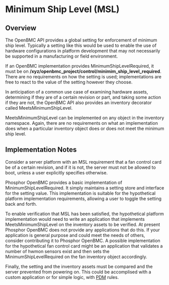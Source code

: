 # Minimum Ship Level (MSL)

## Overview

The OpenBMC API provides a global setting for enforcement of minimum ship level.
Typically a setting like this would be used to enable the use of hardware
configurations in platform development that may not necessarily be supported
in a manufacturing or field environment.

If an OpenBMC implementation provides MinimumShipLevelRequired, it must be
on **/xyz/openbmc_project/control/minimim_ship_level_required**.  There are no
requirements on how the setting is used; implementations are free to react
to the value of the setting however they choose.

In anticipation of a common use case of examining hardware assets, determining
if they are of a certain revision or part, and taking some action if they are
not, the OpenBMC API also provides an inventory decorator called
MeetsMinimumShipLevel.

MeetsMinimumShipLevel can be implemented on any object in the inventory
namespace.  Again, there are no requirements on what an implementation does
when a particular inventory object does or does not meet the minimum ship
level.

## Implementation Notes

Consider a server platform with an MSL requirement that a fan control card be
of a certain revision, and if it is not, the server must not be allowed to
boot, unless a user explicitly specifies otherwise.

Phosphor OpenBMC provides a basic implementation of MinimumShipLevelRequired.
It simply maintains a setting store and interface for the setting value.  This
implementation is suitable for the hypothetical platform implementation
requirements, allowing a user to toggle the setting back and forth.

To enable verification that MSL has been satisfied, the hypothetical platform
implementation would need to write an application that implements
MeetsMinimumShipLevel on the inventory assets to be verified.  At present
Phosphor OpenBMC does not provide any applications that do this.  If your
application is general purpose and could meet the needs of others, consider
contributing it to Phosphor OpenBMC.  A possible implementation for the
hypothetical fan control card might be an application that validates a number
of hwmon sensors exist and then sets the MinimumShipLevelRequired on the
fan inventory object accordingly.

Finally, the setting and the inventory assets must be compared and the server
prevented from powering on.  This could be accomplised with a custom application
or for simple logic, with
[PDM](https://github.com/openbmc/phosphor-dbus-monitor) rules.
